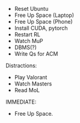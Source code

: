 - Reset Ubuntu
- Free Up Space (Laptop)
- Free Up Space (Phone)
- Install CUDA, pytorch
- Restart RL
- Watch MuP
- DBMS(?)
- Write Qs for ACM  


Distractions:
- Play Valorant
- Watch Masters
- Read MoL


IMMEDIATE:
- Free Up Space.          
